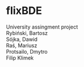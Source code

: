# flixBDE
University assingment project<br>
Rybiński, Bartosz<br> 
Sójka, Dawid<br> 
Raś, Mariusz<br> 
Protsailo, Dmytro<br> 
Filip Klimek<br>